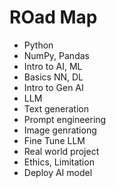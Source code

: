 # ROad Map
* Python
* NumPy, Pandas
* Intro to AI, ML
* Basics NN, DL
* Intro to Gen AI
* LLM
* Text generation
* Prompt engineering
* Image genrationg
* Fine Tune LLM
* Real world project
* Ethics, Limitation
* Deploy AI model
